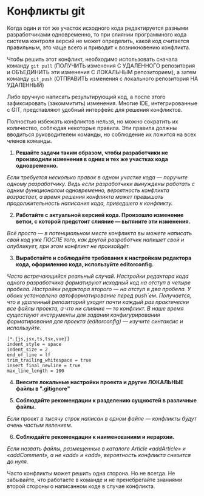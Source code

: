 # Конфликты git

Когда один и тот же участок исходного кода редактируется разными разработчиками одновременно, то при слиянии программного кода система контроля версий не может определить, какой код считается правильным, это чаще всего и приводит к возникновению конфликта.

Чтобы решить этот конфликт, необходимо использовать сначала команду `git pull` (ПОЛУЧИТЬ изменения С УДАЛЕННОГО репозитория и ОБЪЕДИНИТЬ эти изменения С ЛОКАЛЬНЫМ репозиторием), а затем команду `git push` (ОТПРАВИТЬ изменения с локального репозитория НА УДАЛЕННЫЙ)

Либо вручную написать результирующий код, а после этого зафиксировать (закоммитить) изменения. Многие IDE, интегрированные с GIT, представляют удобный интерфейс для решения конфликтов.

Полностью избежать конфликтов нельзя, но можно сократить их количество, соблюдая некоторые правила. Эти правила должны вводиться руководителем команды, но соблюдение их ложится на всех членов команды.

1. **Решайте задачи таким образом, чтобы разработчики не производили изменения в одних и тех же участках кода одновременно.**

*Если требуется несколько правок в одном участке кода — поручите одному разработчику. Ведь если разработчики вынуждены работать с одним функционалом одновременно, вероятность конфликта возрастает, а время решения конфликта может превышать продолжительность написания кода, приведшего к конфликту.*

2. **Работайте с актуальной версией кода. Произошло изменение ветки, с которой предстоит слияние — вытяните эти изменения.**

*Всё просто — в потенциальном месте конфликта вы можете написать свой код уже ПОСЛЕ того, как другой разработчик напишет свой и опубликует, при этом конфликт не произойдёт.*

3. **Выработайте и соблюдайте требования к настройкам редактора кода, оформлению кода, используйте editorconfig.**

*Часто встречающийся реальный случай. Настройки редактора кода одного разработчика форматируют исходный код на отступ в четыре пробела. Настройки редактора второго — на отступ в два пробела. У обоих установлено автоформатирование перед push`ем. Получается, что в удаленный репозиторий уходят почти каждый раз практически все файлы проекта, а что ни слияние — то конфликт. В наше время существуют инструменты для задания конфигурирования форматирования для проекта (editorconfig) — изучите синтаксис и используйте.*

````
[*.{js,jsx,ts,tsx,vue}]
indent_style = space
indent_size = 2
end_of_line = lf
trim_trailing_whitespace = true
insert_final_newline = true
max_line_length = 100
````

4. **Внесите локальные настройки проекта и другие ЛОКАЛЬНЫЕ файлы в ".gitignore"**

5. **Соблюдайте рекомендации к разделению сущностей в различные файлы.**

*Если проект в тысячу строк написан в одном файле — конфликты будут очень частым явлением.*

6. **Соблюдайте рекомендации к наименованиям и иерархии.**

*Если назвать файлы, размещенные в каталоге Article «addArticle» и «addComment», а не «add» и «add», вероятность конфликта снизится до нуля.*

Часто конфликты может решить одна сторона. Но не всегда. Не забывайте, что работаете в команде и не пренебрегайте знаниями второй стороны о написанном коде в случае конфликта.
